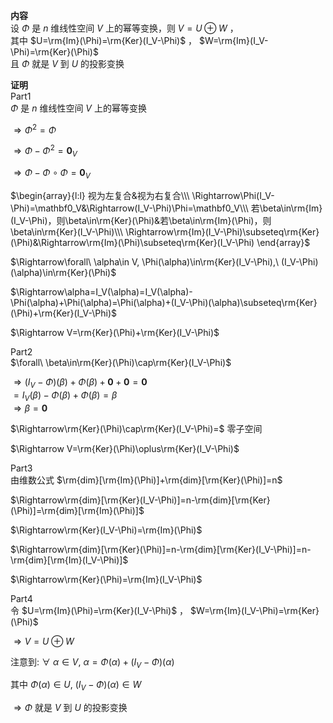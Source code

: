 **内容**    
设 $\Phi$ 是 $n$ 维线性空间 $V$ 上的幂等变换，则 $V=U\oplus W$ ，    
其中 $U=\rm{Im}(\Phi)=\rm{Ker}(I_V-\Phi)$ ， $W=\rm{Im}(I_V-\Phi)=\rm{Ker}(\Phi)$     
且 $\Phi$ 就是 $V$ 到 $U$ 的投影变换    
    
**证明**    
Part1    
 $\Phi$ 是 $n$ 维线性空间 $V$ 上的幂等变换    
    
 $\Rightarrow\Phi^2=\Phi$     
    
 $\Rightarrow\Phi-\Phi^2=\mathbf0_V$     
    
 $\Rightarrow\Phi-\Phi\circ\Phi=\mathbf0_V$     
    
 $\begin{array}{l:l}    
视为左复合&视为右复合\\\     
\Rightarrow\Phi(I_V-\Phi)=\mathbf0_V&\Rightarrow(I_V-\Phi)\Phi=\mathbf0_V\\\     
若\beta\in\rm{Im}(I_V-\Phi)，则\beta\in\rm{Ker}(\Phi)&若\beta\in\rm{Im}(\Phi)，则\beta\in\rm{Ker}(I_V-\Phi)\\\     
\Rightarrow\rm{Im}(I_V-\Phi)\subseteq\rm{Ker}(\Phi)&\Rightarrow\rm{Im}(\Phi)\subseteq\rm{Ker}(I_V-\Phi)    
\end{array}$     
    
 $\Rightarrow\forall\ \alpha\in V, \Phi(\alpha)\in\rm{Ker}(I_V-\Phi),\ (I_V-\Phi)(\alpha)\in\rm{Ker}(\Phi)$     
    
 $\Rightarrow\alpha=I_V(\alpha)=I_V(\alpha)-\Phi(\alpha)+\Phi(\alpha)=\Phi(\alpha)+(I_V-\Phi)(\alpha)\subseteq\rm{Ker}(\Phi)+\rm{Ker}(I_V-\Phi)$     
    
 $\Rightarrow V=\rm{Ker}(\Phi)+\rm{Ker}(I_V-\Phi)$     
    
Part2    
 $\forall\ \beta\in\rm{Ker}(\Phi)\cap\rm{Ker}(I_V-\Phi)$     
    
 $\Rightarrow(I_V-\Phi)(\beta)+\Phi(\beta)+\mathbf0+\mathbf0=\mathbf0$     
 $=I_V(\beta)-\Phi(\beta)+\Phi(\beta)=\beta$     
 $\Rightarrow\beta=\mathbf0$     
    
 $\Rightarrow\rm{Ker}(\Phi)\cap\rm{Ker}(I_V-\Phi)=$ 零子空间    
    
 $\Rightarrow V=\rm{Ker}(\Phi)\oplus\rm{Ker}(I_V-\Phi)$     
    
Part3    
由维数公式  $\rm{dim}[\rm{Im}(\Phi)]+\rm{dim}[\rm{Ker}(\Phi)]=n$     
    
 $\Rightarrow\rm{dim}[\rm{Ker}(I_V-\Phi)]=n-\rm{dim}[\rm{Ker}(\Phi)]=\rm{dim}[\rm{Im}(\Phi)]$     
    
 $\Rightarrow\rm{Ker}(I_V-\Phi)=\rm{Im}(\Phi)$     
    
 $\Rightarrow\rm{dim}[\rm{Ker}(\Phi)]=n-\rm{dim}[\rm{Ker}(I_V-\Phi)]=n-\rm{dim}[\rm{Im}(I_V-\Phi)]$     
    
 $\Rightarrow\rm{Ker}(\Phi)=\rm{Im}(I_V-\Phi)$     
    
Part4    
令 $U=\rm{Im}(\Phi)=\rm{Ker}(I_V-\Phi)$ ， $W=\rm{Im}(I_V-\Phi)=\rm{Ker}(\Phi)$     
    
 $\Rightarrow V=U\oplus W$     
    
注意到:  $\forall\ \alpha\in V,\ \alpha=\Phi(\alpha)+(I_V-\Phi)(\alpha)$     
    
其中 $\Phi(\alpha)\in U,\ (I_V-\Phi)(\alpha)\in W$     
    
 $\Rightarrow\Phi$ 就是 $V$ 到 $U$ 的投影变换    
